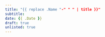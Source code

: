 ```yaml
---
title: "{{ replace .Name "-" " " | title }}"
subtitle:
date: {{ .Date }}
draft: true
unlisted: true
---
```

